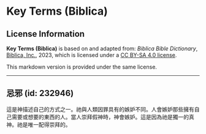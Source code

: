 # Key Terms (Biblica)

## License Information

**Key Terms (Biblica)** is based on and adapted from: _Biblica Bible Dictionary_, [Biblica, Inc.](https://www.biblica.com/), 2023, which is licensed under a [CC BY-SA 4.0 license](https://creativecommons.org/licenses/by-sa/4.0/legalcode.en).

This markdown version is provided under the same license.



--------------------------------

## 忌邪 (id: 232946)

這是神描述自己的方式之一。祂與人類因罪具有的嫉妒不同。人會嫉妒那些擁有自己需要或想要的東西的人。當人崇拜假神時，神會嫉妒。這是因為祂是獨一的真神。祂是唯一配得崇拜的。


